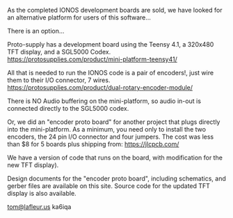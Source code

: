 
As the completed IONOS development boards are sold, we have looked for an alternative platform​ for users of this software...

There is an option...

Proto-supply has a development board using the Teensy 4.1, a 320x480 TFT display, and a SGL5000 Codex.
https://protosupplies.com/product/mini-platform-teensy41/

All that is needed to run the IONOS code is a pair of encoders!, just wire them to their I/O connector, 7 wires.
https://protosupplies.com/product/dual-rotary-encoder-module/

There is NO Audio buffering on the mini-platform, so audio in-out is connected directly to the SGL5000 codex.

Or, we did an "encoder proto board" for another project that plugs directly into the mini-platform. 
As a minimum, you need only to install the two encoders, the 24 pin I/O connector and four jumpers.
The cost was less than $8 for 5 boards plus shipping from:
https://jlcpcb.com/

We have a version of code that runs on the board, with modification for the new TFT display).

​Design documents for the ​"encoder proto board​", including schematics, and gerber files are available on this site​.
S​ource code for the updated TFT display is also available.

tom@lafleur.us ka6iqa
